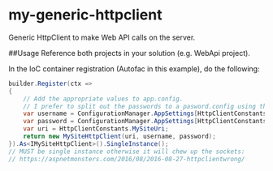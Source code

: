 # my-generic-httpclient
Generic HttpClient to make Web API calls on the server.

##Usage
Reference both projects in your solution (e.g. WebApi project).

In the IoC container registration (Autofac in this example), do the following:
```csharp
builder.Register(ctx =>
{
    // Add the appropriate values to app.config.
    // I prefer to split out the passwords to a pasword.config using the "file" attribute.
    var username = ConfigurationManager.AppSettings[HttpClientConstants.MySiteUsernameKey] ?? string.Empty;
    var password = ConfigurationManager.AppSettings[HttpClientConstants.MySitePasswordKey] ?? string.Empty;
    var uri = HttpClientConstants.MySiteUri;
    return new MySiteHttpClient(uri, username, password);
}).As<IMySiteHttpClient>().SingleInstance();  
// MUST be single instance otherwise it will chew up the sockets: 
// https://aspnetmonsters.com/2016/08/2016-08-27-httpclientwrong/
```